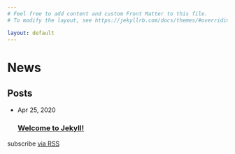 ```yaml
---
# Feel free to add content and custom Front Matter to this file.
# To modify the layout, see https://jekyllrb.com/docs/themes/#overriding-theme-defaults

layout: default
---
```


<h1>News</h1>

<main class="page-content" aria-label="Content">
      <div class="wrapper">
        <div class="home">
<h2 class="post-list-heading">Posts</h2>
    <ul class="post-list"><li><span class="post-meta">Apr 25, 2020</span>
        <h3>
          <a class="post-link" href="/jekyll/update/2020/04/25/welcome-to-jekyll.html">
            Welcome to Jekyll!
          </a>
        </h3></li></ul>
    <p class="rss-subscribe">subscribe <a href="/feed.xml">via RSS</a></p></div>
      </div>
    </main>
